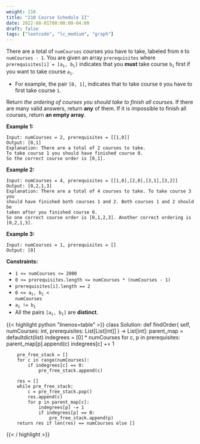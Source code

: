 ```yaml
---
weight: 210
title: "210 Course Schedule II"
date: 2022-08-01T00:00:00-04:00
draft: false
tags: ["leetcode", "lc_medium", "graph"]
---
```


There are a total of `numCourses` courses you have to take, labeled from `0` to `numCourses - 1`. You are given an array `prerequisites` where <code>prerequisites[i] = [a<sub>i</sub>, b<sub>i</sub>]</code> indicates that you **must** take course <code>b<sub>i</sub></code> first if you want to take course <code>a<sub>i</sub></code>.

- For example, the pair `[0, 1]`, indicates that to take course `0` you have to first take course `1`.

Return _the ordering of courses you should take to finish all courses._ If there are many valid answers, return **any** of them. If it is impossible to finish all courses, return **an empty array**.

**Example 1:**
```
Input: numCourses = 2, prerequisites = [[1,0]]
Output: [0,1]
Explanation: There are a total of 2 courses to take. 
To take course 1 you should have finished course 0. 
So the correct course order is [0,1].
```
**Example 2:**
```
Input: numCourses = 4, prerequisites = [[1,0],[2,0],[3,1],[3,2]]
Output: [0,2,1,3]
Explanation: There are a total of 4 courses to take. To take course 3 you
should have finished both courses 1 and 2. Both courses 1 and 2 should be
taken after you finished course 0.
So one correct course order is [0,1,2,3]. Another correct ordering is [0,2,1,3].
```
**Example 3:**
```
Input: numCourses = 1, prerequisites = []
Output: [0]
```

**Constraints:**
- `1 <= numCourses <= 2000`
- `0 <= prerequisites.length <= numCourses * (numCourses - 1)`
- `prerequisites[i].length == 2`
- <code>0 <= a<sub>i</sub>, b<sub>i</sub> < numCourses</code>
- <code>a<sub>i</sub> != b<sub>i</sub></code>
- All the pairs <code>[a<sub>i</sub>, b<sub>i</sub>]</code> are **distinct**.

<div class="tabs"></div>
<div class="tab-content">
<div id="python" class="lang">
{{< highlight python "linenos=table" >}}
class Solution:
    def findOrder(
        self,
        numCourses: int,
        prerequisites: List[List[int]]
    ) -> List[int]:
        parent_map = defaultdict(list)
        indegrees = [0] * numCourses
        for c, p in prerequisites:
            parent_map[p].append(c)
            indegrees[c] += 1
        
        pre_free_stack = []
        for c in range(numCourses):
            if indegrees[c] == 0:
                pre_free_stack.append(c)
                
        res = []
        while pre_free_stack:
            c = pre_free_stack.pop()
            res.append(c)
            for p in parent_map[c]:
                indegrees[p] -= 1
                if indegrees[p] == 0:
                    pre_free_stack.append(p)
        return res if len(res) == numCourses else []
{{< / highlight >}}
</div>
</div>
